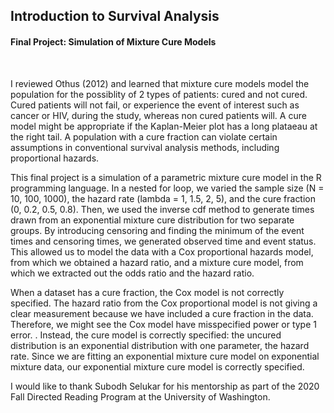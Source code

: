 ## Introduction to Survival Analysis

#### **Final Project: Simulation of Mixture Cure Models**

<br>

I reviewed Othus (2012) and learned that mixture cure models model the population for the possiblity of 2 types of patients: cured and not cured. Cured patients will not fail, or experience the event of interest such as cancer or HIV, during the study, whereas non cured patients will. A cure model might be appropriate if the Kaplan-Meier plot has a long plataeau at the right tail. A population with a cure fraction can violate certain assumptions in conventional survival analysis methods, including proportional hazards.

​This final project is a simulation of a parametric mixture cure model in the R programming language. In a nested for loop, we varied the sample size (N = 10, 100, 1000), the hazard rate (lambda = 1, 1.5, 2, 5), and the cure fraction (0, 0.2, 0.5, 0.8). Then, we used the inverse cdf method to generate times drawn from an exponential mixture cure distribution for two separate groups. By introducing censoring and finding the minimum of the event times and censoring times, we generated observed time and event status. This allowed us to model the data with a Cox proportional hazards model, from which we obtained a hazard ratio, and a mixture cure model, from which we extracted out the odds ratio and the hazard ratio. 

When a dataset has a cure fraction, the Cox model is not correctly specified. The hazard ratio from the Cox proportional model is not giving a clear measurement because we have included a cure fraction in the data. Therefore, we might see the Cox model have misspecified power or type 1 error. . Instead, the cure model is correctly specified: the uncured distribution is an exponential distribution with one parameter, the hazard rate. Since we are fitting an exponential mixture cure model on exponential mixture data, our exponential mixture cure model is correctly specified.




I would like to thank Subodh Selukar for his mentorship as part of the 2020 Fall Directed Reading Program at the University of Washington.
